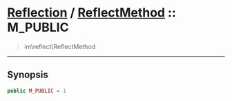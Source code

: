 # [Reflection](reflect.md) / [ReflectMethod](reflect-ReflectMethod.md) :: M_PUBLIC
 > im\reflect\ReflectMethod
____

## Synopsis
```php
public M_PUBLIC = 1
```
